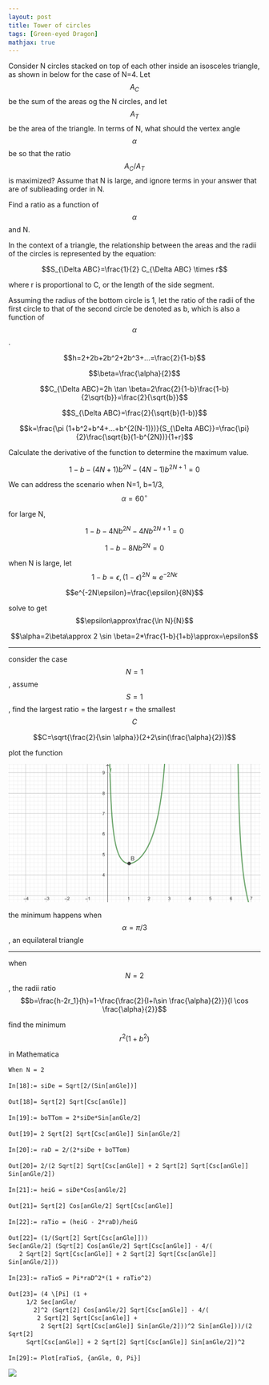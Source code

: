```yaml
---
layout: post
title: Tower of circles
tags: [Green-eyed Dragon]
mathjax: true
---
```


Consider N circles stacked on top of each other inside an isosceles triangle, as shown in below for the case of N=4. Let $$A_C$$ be the sum of the areas og the N circles, and let $$A_T$$ be the area of the triangle. In terms of N, what should the vertex angle $$\alpha$$ be so that the ratio $$A_C / A_T$$ is maximized? Assume that N is large, and ignore terms in your answer that are of sublieading order in N.

Find a ratio as a function of $$\alpha$$ and N.

In the context of a triangle, the relationship between the areas and the radii of the circles is represented by the equation:

$$S_{\Delta ABC}=\frac{1}{2} C_{\Delta ABC} \times r$$

where r is proportional to C, or the length of the side segment.

Assuming the radius of the bottom circle is 1, let the ratio of the radii of the first circle to that of the second circle be denoted as b, which is also a function of $$\alpha$$.

$$h=2+2b+2b^2+2b^3+...=\frac{2}{1-b}$$

$$\beta=\frac{\alpha}{2}$$

$$C_{\Delta ABC}=2h \tan \beta=2\frac{2}{1-b}\frac{1-b}{2\sqrt{b}}=\frac{2}{\sqrt{b}}$$

$$S_{\Delta ABC}=\frac{2}{\sqrt{b}(1-b)}$$

$$k=\frac{\pi (1+b^2+b^4+...+b^{2(N-1)})}{S_{\Delta ABC}}=\frac{\pi}{2}\frac{\sqrt{b}(1-b^{2N})}{1+r}$$

Calculate the derivative of the function to determine the maximum value.

$$1-b-(4N+1)b^{2N}-(4N-1)b^{2N+1}=0$$

We can address the scenario when N=1, b=1/3, $$\alpha=60^{\circ}$$

for large N, 

$$1-b-4Nb^{2N}-4Nb^{2N+1}=0$$

$$1-b-8Nb^{2N}=0$$

when N is large, let 
$$1-b=\epsilon, (1-\epsilon)^{2N}\approx e^{-2N\epsilon}$$

$$e^{-2N\epsilon}=\frac{\epsilon}{8N}$$

solve to get
$$\epsilon\approx\frac{\ln N}{N}$$

$$\alpha=2\beta\approx 2 \sin \beta=2*\frac{1-b}{1+b}\approx=\epsilon$$


---------

consider the case $$N=1$$, assume $$S=1$$, find the largest ratio = the largest r = the smallest $$C$$

$$C=\sqrt{\frac{2}{\sin \alpha}}(2+2\sin(\frac{\alpha}{2}))$$

plot the function

![](image/geo2.png)

the minimum happens when 
$$\alpha=\pi/3$$
, an equilateral triangle

-----
when $$N=2$$, the radii ratio 
$$b=\frac{h-2r_1}{h}=1-\frac{\frac{2}{l+l\sin \frac{\alpha}{2}}}{l \cos \frac{\alpha}{2}}$$

find the minimum 
$$r^2(1+b^2)$$

in Mathematica

```
When N = 2

In[18]:= siDe = Sqrt[2/(Sin[anGle])]

Out[18]= Sqrt[2] Sqrt[Csc[anGle]]

In[19]:= boTTom = 2*siDe*Sin[anGle/2]

Out[19]= 2 Sqrt[2] Sqrt[Csc[anGle]] Sin[anGle/2]

In[20]:= raD = 2/(2*siDe + boTTom)

Out[20]= 2/(2 Sqrt[2] Sqrt[Csc[anGle]] + 2 Sqrt[2] Sqrt[Csc[anGle]] Sin[anGle/2])

In[21]:= heiG = siDe*Cos[anGle/2]

Out[21]= Sqrt[2] Cos[anGle/2] Sqrt[Csc[anGle]]

In[22]:= raTio = (heiG - 2*raD)/heiG

Out[22]= (1/(Sqrt[2] Sqrt[Csc[anGle]]))
Sec[anGle/2] (Sqrt[2] Cos[anGle/2] Sqrt[Csc[anGle]] - 4/(
   2 Sqrt[2] Sqrt[Csc[anGle]] + 2 Sqrt[2] Sqrt[Csc[anGle]] Sin[anGle/2]))

In[23]:= raTioS = Pi*raD^2*(1 + raTio^2)

Out[23]= (4 \[Pi] (1 + 
     1/2 Sec[anGle/
       2]^2 (Sqrt[2] Cos[anGle/2] Sqrt[Csc[anGle]] - 4/(
        2 Sqrt[2] Sqrt[Csc[anGle]] + 
         2 Sqrt[2] Sqrt[Csc[anGle]] Sin[anGle/2]))^2 Sin[anGle]))/(2 Sqrt[2]
     Sqrt[Csc[anGle]] + 2 Sqrt[2] Sqrt[Csc[anGle]] Sin[anGle/2])^2

In[29]:= Plot[raTioS, {anGle, 0, Pi}]
```

![](/image/geo3.png)

